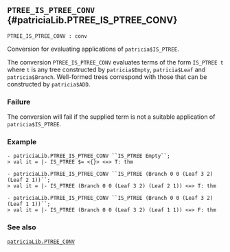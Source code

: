 ## `PTREE_IS_PTREE_CONV` {#patriciaLib.PTREE_IS_PTREE_CONV}


```
PTREE_IS_PTREE_CONV : conv
```



Conversion for evaluating applications of `patricia$IS_PTREE`.


The conversion `PTREE_IS_PTREE_CONV` evaluates terms of the form `IS_PTREE t` where `t` is any tree constructed by `patricia$Empty`, `patricia$Leaf` and `patricia$Branch`.  Well-formed trees correspond with those that can be constructed by `patricia$ADD`.

### Failure

The conversion will fail if the supplied term is not a suitable application of `patricia$IS_PTREE`.

### Example

    
    - patriciaLib.PTREE_IS_PTREE_CONV ``IS_PTREE Empty``;
    > val it = |- IS_PTREE $= <{}> <=> T: thm
    
    - patriciaLib.PTREE_IS_PTREE_CONV ``IS_PTREE (Branch 0 0 (Leaf 3 2) (Leaf 2 1))``;
    > val it = |- IS_PTREE (Branch 0 0 (Leaf 3 2) (Leaf 2 1)) <=> T: thm
    
    - patriciaLib.PTREE_IS_PTREE_CONV ``IS_PTREE (Branch 0 0 (Leaf 3 2) (Leaf 1 1))``;
    > val it = |- IS_PTREE (Branch 0 0 (Leaf 3 2) (Leaf 1 1)) <=> F: thm
    

### See also

[`patriciaLib.PTREE_CONV`](#patriciaLib.PTREE_CONV)

